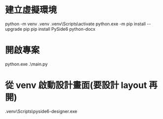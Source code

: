 # 建立虛擬環境
python -m venv .venv
.venv\Scripts\activate
python.exe -m pip install --upgrade pip
pip install PySide6 python-docx

# 開啟專案
python.exe .\main.py   

# 從 venv 啟動設計畫面(要設計 layout 再開)
.venv\Scripts\pyside6-designer.exe
